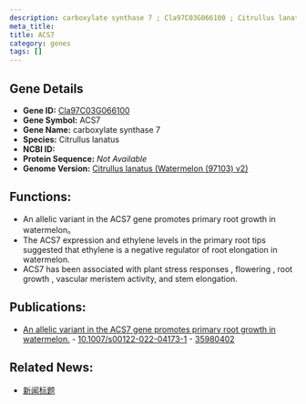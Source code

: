 ```yaml
---
description: carboxylate synthase 7 ; Cla97C03G066100 ; Citrullus lanatus
meta_title:
title: ACS7
category: genes
tags: []
---
```


## Gene Details
- **Gene ID:**	[Cla97C03G066100](https://www.maizegdb.org/gene_center/gene/Cla97C03G066100)
- **Gene Symbol:** ACS7
- **Gene Name:** carboxylate synthase 7
- **Species:** Citrullus lanatus
- **NCBI ID:** [  ]()
- **Protein Sequence:** *Not Available*
- **Genome Version:** [Citrullus lanatus (Watermelon (97103) v2)]()

## Functions:
   - An allelic variant in the ACS7 gene promotes primary root growth in watermelon。
   - The ACS7 expression and ethylene levels in the primary root tips suggested that ethylene is a negative regulator of root elongation in watermelon.
   - ACS7 has been associated with plant stress responses , flowering , root growth , vascular meristem activity, and stem elongation.

## Publications:
   - [An allelic variant in the ACS7 gene promotes primary root growth in watermelon.]( https://link.springer.com/article/10.1007/s00122-022-04173-1 ) - [10.1007/s00122-022-04173-1]( https://link.springer.com/article/10.1007/s00122-022-04173-1 ) - [35980402](https://pubmed.ncbi.nlm.nih.gov/35980402/)

## Related News:
   - [新闻标题](https://mp.weixin.qq.com/s?__biz=MzIyOTY2NDYyNQ==&mid=2247552870&idx=6&sn=26eaf200bd5fdf55d94f581b46157e0f&chksm=e8bd7d78dfcaf46e0347c2b5f3eb7a517daeb4335fd5ee48c68f5375a080d24c5025e682253e&scene=27#wechat_redirect)
